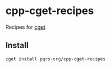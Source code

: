# cpp-cget-recipes

Recipes for [cget](https://github.com/pfultz2/cget).

## Install

```shell
cget install pqrs-org/cpp-cget-recipes
```
